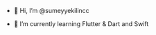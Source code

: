 - 👋 Hi, I’m @sumeyyekilincc

- 🌱 I’m currently learning Flutter & Dart and Swift


<!---
sumeyyekilincc/sumeyyekilincc is a ✨ special ✨ repository because its `README.md` (this file) appears on your GitHub profile.
You can click the Preview link to take a look at your changes.
--->
